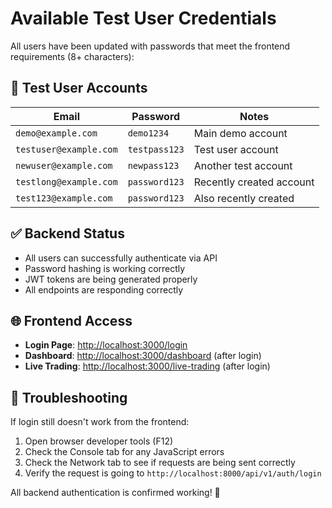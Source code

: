 # Available Test User Credentials

All users have been updated with passwords that meet the frontend requirements (8+ characters):

## 🔐 Test User Accounts

| Email | Password | Notes |
|-------|----------|-------|
| `demo@example.com` | `demo1234` | Main demo account |
| `testuser@example.com` | `testpass123` | Test user account |
| `newuser@example.com` | `newpass123` | Another test account |
| `testlong@example.com` | `password123` | Recently created account |
| `test123@example.com` | `password123` | Also recently created |

## ✅ Backend Status
- All users can successfully authenticate via API
- Password hashing is working correctly  
- JWT tokens are being generated properly
- All endpoints are responding correctly

## 🌐 Frontend Access
- **Login Page**: [http://localhost:3000/login](http://localhost:3000/login)
- **Dashboard**: [http://localhost:3000/dashboard](http://localhost:3000/dashboard) (after login)
- **Live Trading**: [http://localhost:3000/live-trading](http://localhost:3000/live-trading) (after login)

## 🔧 Troubleshooting
If login still doesn't work from the frontend:
1. Open browser developer tools (F12)
2. Check the Console tab for any JavaScript errors
3. Check the Network tab to see if requests are being sent correctly
4. Verify the request is going to `http://localhost:8000/api/v1/auth/login`

All backend authentication is confirmed working! 🚀